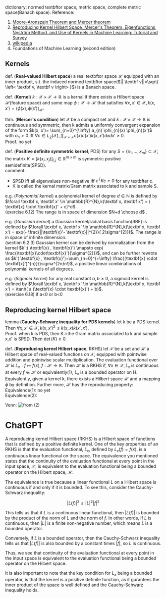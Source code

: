 dictionary: normed textbftor space, metric space, complete metric space(Banach space).
Reference:
1. [Moore-Aronszajn Theorem and Mercer theorem](https://stats.stackexchange.com/questions/576815/moore-aronszajn-theorem-and-mercer-theorem-for-the-kernel-trick)
2. [Reproducing Kernel Hilbert Space, Mercer's Theorem, Eigenfunctions, Nyström Method, and Use of Kernels in Machine Learning: Tutorial and Survey](https://arxiv.org/abs/2106.08443)
3. [wikipedia](https://en.wikipedia.org/wiki/Reproducing_kernel_Hilbert_space)
4. Foundations of Machine Learning (second edition)

## Kernels
def. (**Real-valued Hilbert space**) a real textbftor space $\mathcal{H}$ equipped with an inner product, s.t. the induced normed textbftor space($|| \textbf v||=\sqrt{ \left<  \textbf v, \textbf v \right> }$) is a Banach space.

def. (**Kernel**) $k:\mathcal{X} \times \mathcal{X} \to \mathbb{R}$ is a kernal if there exists a Hilbert space $\mathcal{H}$(feature space) and some map $\phi: \mathcal{X} \to \mathcal{H}$ that satisfies $\forall x, x' \in \mathcal{X}, k(x, x')=\left< \phi(x), \phi(x') \right>_{\mathcal{H}}$.

thm. (**Mercer's condition**) let $\mathcal{X}$ be a compact set and $k:\mathcal{X} \times \mathcal{X} \to \mathbb{R}$ is continuous and symmetric, then k admits a uniformly convergent expansion of the form $k(x, x')= \sum_{n=0}^{\infty} a_{n} \phi_{n}(x) \phi_{n}(x')$ with $a_{n}>0$ iff $\forall c \in L_{2}(\mathcal{X}), \int \int_{\mathcal{X} \times \mathcal{X}} c(x)c(x')k(x,x') dxdx' \ge 0$.  
Proof. no yet


def. (**Positive definite symmetric kernel**, PDS) for any $S=\{x_{1}, \dots, x_{m}\} \subset \mathcal{X}$, the matrix $K=[k(x_i,x_j)]_{i,j} \in \mathbb{R}^{m \times m}$ is symmetric positive semidefinite(SPSD).  
comment: 
- SPSD iff all eigenvalues non-negative iff $c^{T} K c \ge 0$ for any textbfter c.
- K is called the kernal matrix/Gram matrix associated to k and sample S.

e.g. (*Polynomial kernel*) a polynomial kernel of degree $d \in \mathbb{N}$ is defined by $\forall \textbf x, \textbf x' \in \mathbb{R}^{N},k(\textbf x, \textbf x') = ( \textbf{x} \cdot  \textbf{x}' + c)^d$.   
(exercise 6.12) The range is in space of dimension $N+d \choose d$ . 

e.g. (*Gaussian kernel*) a Gaussian kernel/radial basis function(RBF) is defined by $\forall \textbf x, \textbf x' \in \mathbb{R}^{N},k(\textbf x, \textbf x') = exp(-  \frac{||\textbf{x}'- \textbf{x}||^{2}}{ 2\sigma^{2}})$. The range is in space of infinite dimension.  
(section 6.2.3) Gaussian kernel can be derived by normalization from the kernel $k':( \textbf{x} ,  \textbf{x}') \mapsto exp( \frac{\textbf{x}\cdot\textbf{x}'}{\sigma^{2}})$, and can be further rewrote as $k'( \textbf{x} ,  \textbf{x}')=\sum_{n=0}^{+\infty} \frac{(\textbf{x} \cdot  \textbf{x}')^{n}}{\sigma^{2n}n!}$, a positive linear combinations of polynomial kernels of all degrees.

e.g. (*Sigmoid kernel*) for any real constant $a,b \ge 0$, a sigmoid kernel is defined by $\forall \textbf x, \textbf x' \in \mathbb{R}^{N},k(\textbf x, \textbf x') = \tanh( a  (\textbf{x} \cdot  \textbf{x}') + b)$.   
(exercise 6.18) if a<0 or b<0

## Reproducing kernel Hilbert space
lemma (**Cauchy-Schwarz inequality for PDS kernels**) let k be a PDS kernel. Then $\forall x,x' \in \mathcal{X}, k(x,x')^{2}  \le k(x,x) k(x',x')$.  
Proof. when k is PDS, then K:=the Gram matrix associated to k and sample x,x' is SPSD. Then $\det(K) \ge 0$.

def. (**Reproducing kernel Hilbert space**, RKHS) let $\mathcal{X}$ be a set and $\mathcal{H}$ a Hilbert space of real-valued functions on $\mathcal{X}$, equipped with pointwise addition and pointwise scalar multiplication. The evaluation functional over $\mathcal{H}$ is $L_{x}: f \mapsto f(x), f: \mathcal{H} \to \mathbb{R}$. Then $\mathcal{H}$ is a RKHS if, $\forall x \in \mathcal{X}, L_{x}$ is continuous at every $f \in \mathcal{H}$ or equivalently(1), $L_{x}$ is a bounded operator on H.   
Equivalently, given a kernel k, there exists a Hilbert space $\mathcal{H}$ and a mapping $\phi$ by definition. Further more, $\mathcal{H}$ has the reproducing property:   
Equivalence(1): no yet  
Equivalence(2):  


Venn: 
![from (2)](https://ngilshie.github.io/assets/venn.jpg)




# ChatGPT
A reproducing kernel Hilbert space (RKHS) is a Hilbert space of functions that is defined by a positive definite kernel. One of the key properties of an RKHS is that the evaluation functional, $L_x$, defined by $L_x(f) = f(x)$, is a continuous linear functional on the space. The equivalence you mentioned states that the continuity of the evaluation functional at every point in the input space, $\mathcal{X}$, is equivalent to the evaluation functional being a bounded operator on the Hilbert space, $\mathcal{H}$.

The equivalence is true because a linear functional $L$ on a Hilbert space is continuous if and only if it is bounded. To see this, consider the Cauchy-Schwarz inequality:

$$ |L(f)|^2 \leq |L|^2 |f|^2 $$

This tells us that if $L$ is a continuous linear functional, then $|L(f)|$ is bounded by the product of the norm of $L$ and the norm of $f$. In other words, if $L$ is continuous, then $|L|$ is a finite non-negative number, which means $L$ is a bounded operator.

Conversely, if $L$ is a bounded operator, then the Cauchy-Schwarz inequality tells us that $|L(f)|$ is also bounded by a constant times $|f|$, so $L$ is continuous.

Thus, we see that continuity of the evaluation functional at every point in the input space is equivalent to the evaluation functional being a bounded operator on the Hilbert space.

It is also important to note that the key condition for $L_x$ being a bounded operator, is that the kernel is a positive definite function, as it gurantees the inner product of the space is well defined and the Cauchy-Schwarz inequality holds.